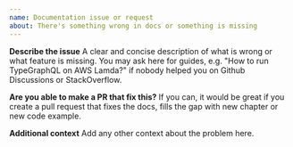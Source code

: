 ```yaml
---
name: Documentation issue or request
about: There's something wrong in docs or something is missing
---
```


**Describe the issue**
A clear and concise description of what is wrong or what feature is missing.
You may ask here for guides, e.g. "How to run TypeGraphQL on AWS Lamda?" if nobody helped you on Github Discussions or StackOverflow.

**Are you able to make a PR that fix this?**
If you can, it would be great if you create a pull request that fixes the docs, fills the gap with new chapter or new code example.

**Additional context**
Add any other context about the problem here.
